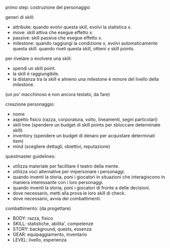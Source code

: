 primo step: costruzione del personaggio

generi di skill:
- attribute: quando evolvi questa skill, evolvi la statistica x.
- move: skill attiva che esegue effetto x.
- passive: skill passiva che esegue effetto x.
- milestone: quando raggiungi la condizione x, evolvi automaticamente questa skill. quando riveli questa skill, ottieni x skill points.

per rivelare o evolvere una skill:
- spendi un skill point.
- la skill è raggiungibile.
- la distanza tra la skill e almeno una milestone è minore del livello della milestone.

(un po' macchinoso e non ancora testato, da fare)

creazione personaggio:
- nome
- aspetto fisico (razza, corporatura, volto, lineamenti, segni particolari)
- skill tree (spendere un budget di skill points per sbloccare determinate skill)
- inventory (spendere un budget di denaro per acquistare determinati item)
- mind (scegliere dettagli, obiettivi, reputazione)

questmaster guidelines:
- utilizza materiale per facilitare il teatro della mente.
- utilizza voci alternative per impersonare i personaggi.
- quando inventi la storia, poni i giocatori in situazioni che interagiscono in maniera interessante con i loro personaggi.
- quando inventi la storia, poni i giocatori di fronte a delle decisioni.
- dove necessario, metti alla prova le loro skill di check.
- dove necessario, avvia dei combattimenti.

combattimento:
(da progettare)

 - BODY: razza, fisico
 - SKILL: statistiche, abilita', competenze
 - STORY: background, quests, essenza
 - GEAR: equipaggiamento, inventario
 - LEVEL: livello, esperienza